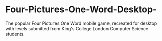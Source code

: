 # Four-Pictures-One-Word-Desktop-
The popular Four Pictures One Word mobile game, recreated for desktop with levels submitted from King's College London Computer Science students.
